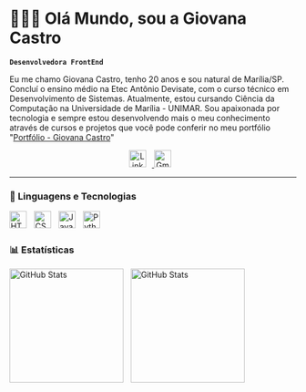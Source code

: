 # 👩🏻‍💻 Olá Mundo, sou a Giovana Castro

**`Desenvolvedora FrontEnd`**

Eu me chamo Giovana Castro, tenho 20 anos e sou natural de Marília/SP. Concluí o ensino médio na Etec Antônio Devisate, com o curso técnico em Desenvolvimento de Sistemas. Atualmente, estou cursando Ciência da Computação na Universidade de Marília - UNIMAR. Sou apaixonada por tecnologia e sempre estou desenvolvendo mais o meu conhecimento através de cursos e projetos que você pode conferir no meu portfólio "[Portfólio - Giovana Castro](portfolio-giovana-castro.vercel.app)"

<p align="center">
    <a href="https://www.linkedin.com/in/giovana-castro-496562238/" target="_blank" rel="noopener noreferrer">
        <img 
            alt="Linkedin" 
            title="Linkedin" 
            width="30px" 
            style="padding-right: 10px;"
            src="https://cdn.jsdelivr.net/gh/devicons/devicon@latest/icons/linkedin/linkedin-original.svg"
        />
    </a>
    <a href="mailto:gicristina.scastro@gmail.com" target="_blank" rel="noopener noreferrer">
        <img 
            alt="Gmail" 
            title="Gmail" 
            width="30px" 
            style="padding-right: 10px;"
            src="https://img.icons8.com/color/48/gmail-new.png"
        />
    </a>
</p>

---

### 🤖 Linguagens e Tecnologias

<img 
    align="left" 
    alt="HTML"
    title="HTML" 
    width="30px" 
    style="padding-right: 10px;" 
    src="https://cdn.jsdelivr.net/gh/devicons/devicon@latest/icons/html5/html5-original.svg" 
/>
<img 
    align="left" 
    alt="CSS" 
    title="CSS"
    width="30px" 
    style="padding-right: 10px;" 
    src="https://cdn.jsdelivr.net/gh/devicons/devicon@latest/icons/css3/css3-original.svg" 
/>
<img 
    align="left" 
    alt="JavaScript" 
    title="JavaScript"
    width="30px" 
    style="padding-right: 10px;" 
    src="https://cdn.jsdelivr.net/gh/devicons/devicon@latest/icons/javascript/javascript-original.svg" 
/>
<img 
    align="left" 
    alt="Python" 
    title="Python"
    width="30px" 
    style="padding-right: 10px;" 
    src="https://cdn.jsdelivr.net/gh/devicons/devicon@latest/icons/python/python-original.svg" 
/>

<br/>
<br/>

### 📊 Estatísticas

<p>
  <img 
    align="left" 
    alt="GitHub Stats" 
    height="200" 
    style="padding-right: 10px;" 
    src="https://github-readme-stats.vercel.app/api?username=GiCCastro&show_icons=true&theme=tokyonight&include_all_commits=true&locale=pt-br" 
  />

<img 
      align="left" 
      alt="GitHub Stats" 
      height="200" 
      src="https://github-readme-stats.vercel.app/api/top-langs/?username=GiCCastro&theme=tokyonight&layout=compact&custom_title=Tecnologias&langs_count=9" 
  />

</p>
